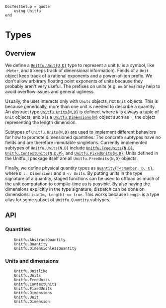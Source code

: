 ```@meta
DocTestSetup = quote
    using Unitfu
end
```
# Types

## Overview
We define a [`Unitfu.Unit{U,D}`](@ref) type to represent a unit (`U` is a symbol,
like `:Meter`, and `D` keeps track of dimensional information).
Fields of a `Unit` object keep track of a rational exponents and a power-of-ten
prefix. We don't allow arbitrary floating point exponents of units because they
probably aren't very useful. The prefixes on units (e.g. `nm` or `km`) may help
to avoid overflow issues and general ugliness.

Usually, the user interacts only with `Units` objects, not `Unit` objects.
This is because generically, more than one unit is needed to describe a quantity.
An abstract type [`Unitfu.Units{N,D}`](@ref) is defined, where `N` is always a tuple
of `Unit` objects, and `D` is a [`Unitfu.Dimensions{N}`](@ref) object such as `ᴸ`, the
object representing the length dimension.

Subtypes of `Unitfu.Units{N,D}` are used to implement different behaviors
for how to promote dimensioned quantities. The concrete subtypes have no fields and
are therefore immutable singletons. Currently implemented subtypes of `Unitfu.Units{N,D}`
include [`Unitfu.FreeUnits{N,D}`](@ref), [`Unitfu.ContextUnits{N,D,P}`](@ref), and
[`Unitfu.FixedUnits{N,D}`](@ref). Units defined in the Unitfu.jl package itself are all
`Unitfu.FreeUnits{N,D}` objects.

Finally, we define physical quantity types as [`Quantity{T<:Number, D, U}`](@ref), where
`D :: Dimensions` and `U <: Units`. By putting units in the type signature of a
quantity, staged functions can be used to offload as much of the unit
computation to compile-time as is possible. By also having the dimensions
explicitly in the type signature, dispatch can be done on dimensions:
`isa(1m, Length) == true`. This works because `Length` is a type alias for
some subset of `Unitfu.Quantity` subtypes.

## API

### Quantities
```@docs
    Unitfu.AbstractQuantity
    Unitfu.Quantity
    Unitfu.DimensionlessQuantity
```

### Units and dimensions
```@docs
    Unitfu.Unitlike
    Unitfu.Units
    Unitfu.FreeUnits
    Unitfu.ContextUnits
    Unitfu.FixedUnits
    Unitfu.Dimensions
    Unitfu.Unit
    Unitfu.Dimension
```
